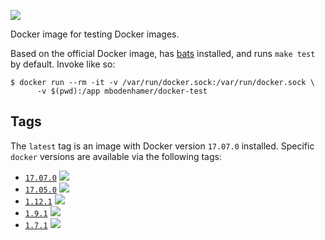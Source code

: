 [![](https://travis-ci.org/mbodenhamer/docker-docker-test.svg?branch=master)](https://travis-ci.org/mbodenhamer/docker-docker-test)

Docker image for testing Docker images.

Based on the official Docker image, has [bats](https://github.com/sstephenson/bats) installed, and runs `make test` by default. Invoke like so:

    $ docker run --rm -it -v /var/run/docker.sock:/var/run/docker.sock \
	      -v $(pwd):/app mbodenhamer/docker-test

Tags
----

The `latest` tag is an image with Docker version `17.07.0` installed. Specific `docker` versions are available via the following tags:

* [`17.07.0`](https://github.com/mbodenhamer/docker-docker-test/tree/17.07.0) ![](https://travis-ci.org/mbodenhamer/docker-docker-test.svg?branch=17.07.0)
* [`17.05.0`](https://github.com/mbodenhamer/docker-docker-test/tree/17.05.0) ![](https://travis-ci.org/mbodenhamer/docker-docker-test.svg?branch=17.05.0)
* [`1.12.1`](https://github.com/mbodenhamer/docker-docker-test/tree/1.12.1) ![](https://travis-ci.org/mbodenhamer/docker-docker-test.svg?branch=1.12.1)
* [`1.9.1`](https://github.com/mbodenhamer/docker-docker-test/tree/1.9.1) ![](https://travis-ci.org/mbodenhamer/docker-docker-test.svg?branch=1.9.1)
* [`1.7.1`](https://github.com/mbodenhamer/docker-docker-test/tree/1.7.1) ![](https://travis-ci.org/mbodenhamer/docker-docker-test.svg?branch=1.7.1)
